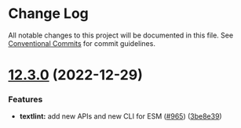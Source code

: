 # Change Log

All notable changes to this project will be documented in this file.
See [Conventional Commits](https://conventionalcommits.org) for commit guidelines.

# [12.3.0](https://github.com/textlint/editor/compare/v12.2.4...v12.3.0) (2022-12-29)

### Features

-   **textlint:** add new APIs and new CLI for ESM ([#965](https://github.com/textlint/editor/issues/965)) ([3be8e39](https://github.com/textlint/editor/commit/3be8e39f9fa8e4b5e89c40d2d0b6fbb0297a0601))
